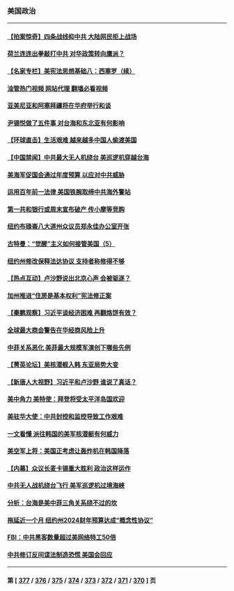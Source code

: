 ### 美国政治
---
#### [【拍案惊奇】四条战线抑中共 大陆网民拒上战场](../../pages/ncid1078159/n13984547.md?04300445) 
#### [荷兰连连出拳敲打中共 对华政策转向鹰派？](../../pages/ncid1078159/n13983844.md?04300445) 
#### [【名家专栏】美宪法思想基础八：西塞罗（续）](../../pages/ncid1078159/n13980559.md?04300445) 
#### [油管热门视频 网站代理 翻墙必看视频](http://138.2.39.72:81/youtube.html?epic-marker?04300445)
#### [亚美尼亚和阿塞拜疆将在华府举行和谈](../../pages/ncid1078159/n13984505.md?04300445) 
#### [尹锡悦做了五件事 对台海和东北亚有何影响](../../pages/ncid1078159/n13983929.md?04300445) 
#### [【环球直击】生活艰难 越来越多中国人偷渡美国](../../pages/ncid1078159/n13983981.md?04300445) 
#### [【中国禁闻】中共最大无人机绕台 美巡逻机穿越台海](../../pages/ncid1078159/n13983997.md?04300445) 
#### [美海军促国会通过年度预算 以应对中共威胁](../../pages/ncid1078159/n13984263.md?04300445) 
#### [运用百年前一法律 美国铁腕取缔中共海外警站](../../pages/ncid1078159/n13984014.md?04300445) 
#### [第一共和银行或周末宣布破产 传小摩等竞购](../../pages/ncid1078159/n13984206.md?04300445) 
#### [纽约布碌崙八大道州众议员郑永佳办公室开张](../../pages/ncid1078159/n13984217.md?04300445) 
#### [古特曼：“觉醒”主义如何接管美国（5）](../../pages/ncid1078159/n13984176.md?04300445) 
#### [纽约州修改保释法达协议 支持者称修得不够](../../pages/ncid1078159/n13984212.md?04300445) 
#### [【热点互动】卢沙野说出北京心声 会被驱逐？](../../pages/ncid1078159/n13984017.md?04300445) 
#### [加州推进“住房是基本权利”宪法修正案](../../pages/ncid1078159/n13984145.md?04300445) 
#### [【秦鹏观察】习近平谈经济困难 再翻烙饼有效？](../../pages/ncid1078159/n13984078.md?04300445) 
#### [全球最大商会警告在华经商风险上升](../../pages/ncid1078159/n13984050.md?04300445) 
#### [中菲关系恶化 美菲最大规模军演创下哪些先例](../../pages/ncid1078159/n13984026.md?04300445) 
#### [【菁英论坛】美核潜舰入韩 东亚局势大变](../../pages/ncid1078159/n13984009.md?04300445) 
#### [【新唐人大视野】习近平和卢沙野 谁说了真话？](../../pages/ncid1078159/n13983853.md?04300445) 
#### [美中角力 美特使：拜登将受太平洋岛国欢迎](../../pages/ncid1078159/n13983978.md?04300445) 
#### [美驻华大使：中共封控和监控导致工作艰难](../../pages/ncid1078159/n13983982.md?04300445) 
#### [一文看懂 派往韩国的美军核潜艇有何威力](../../pages/ncid1078159/n13983325.md?04300445) 
#### [美空军上将：美国正考虑让轰炸机在韩国降落](../../pages/ncid1078159/n13983962.md?04300445) 
#### [【内幕】众议长麦卡锡重大胜利 政治这样运作](../../pages/ncid1078159/n13983151.md?04300445) 
#### [中共无人战机绕台飞行 美军巡逻机过境海峡](../../pages/ncid1078159/n13983779.md?04300445) 
#### [分析：台海是美中菲三角关系绕不过的坎](../../pages/ncid1078159/n13981817.md?04300445) 
#### [拖延近一个月 纽约州2024财年预算达成“概念性协议”](../../pages/ncid1078159/n13983372.md?04300445) 
#### [FBI：中共黑客数量超过美网络特工50倍](../../pages/ncid1078159/n13983486.md?04300445) 
#### [中共修订反间谍法制造恐慌 美国会回应](../../pages/ncid1078159/n13983122.md?04300445) 

---
#### 第 [ [377](./377.md?04300445) / [376](./376.md?04300445) / [375](./375.md?04300445) / [374](./374.md?04300445) / [373](./373.md?04300445) / [372](./372.md?04300445) / [371](./371.md?04300445) / [370](./370.md?04300445) ] 页
